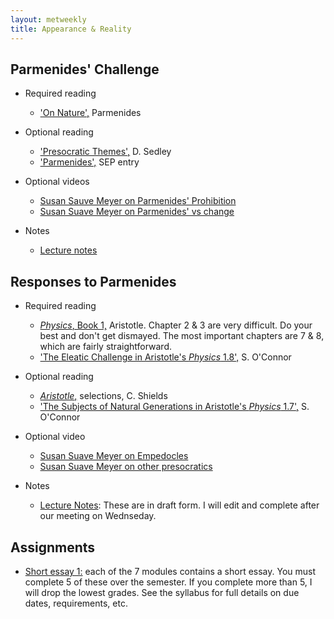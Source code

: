 ```yaml
---
layout: metweekly
title: Appearance & Reality
---
```


## Parmenides' Challenge

+ Required reading
  + ['On Nature',](text) Parmenides

+ Optional reading
   + ['Presocratic Themes',](Pres.pdf) D. Sedley 
   + ['Parmenides',](https://plato.stanford.edu/entries/parmenides/) SEP entry
  
+ Optional videos
	+ [Susan Sauve Meyer on Parmenides' Prohibition](https://www.youtube.com/watch?v=c-LfIxda0fs)
	+ [Susan Suave Meyer on Parmenides' vs change](https://www.youtube.com/watch?v=OX6fIvT7yJo)
+ Notes
	+ [Lecture notes](notes)



## Responses to Parmenides

+ Required reading
  + [*Physics*, Book 1,](phys1.pdf) Aristotle. Chapter 2 & 3 are very difficult. Do your best and don't get dismayed. The most important chapters are 7 & 8, which are fairly straightforward.
  + ['The Eleatic Challenge in Aristotle's *Physics* 1.8',](eleatic.pdf) S. O'Connor

+ Optional reading
  + [*Aristotle*,](shields.pdf) selections, C. Shields
  + ['The Subjects of Natural Generations in Aristotle's *Physics* 1.7',](subjects.pdf) S. O'Connor
 
+ Optional video
	+ [Susan Suave Meyer on Empedocles](https://www.youtube.com/watch?v=NbecyxOJ3bM)	
	+ [Susan Suave Meyer on other presocratics](https://www.youtube.com/watch?v=lkgmb2g928Q)
	
+ Notes
	+ [Lecture Notes](notes2): These are in draft form. I will edit and complete after our meeting on Wednseday. 

## Assignments
+ [Short essay 1:](sessay) each of the 7  modules contains a short essay. You must complete 5 of these over the semester. If you complete more than 5, I will drop the lowest grades. See the syllabus for full details on due dates, requirements, etc.

